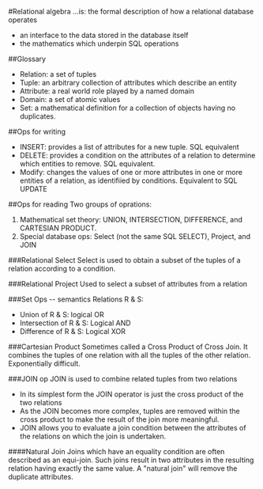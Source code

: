 #Relational algebra
...is: the formal description of how a relational database operates
- an interface to the data stored in the database itself
- the mathematics which underpin SQL operations

##Glossary
- Relation: a set of tuples
- Tuple: an arbitrary collection of attributes which describe an entity
- Attribute: a real world role played by a named domain
- Domain: a set of atomic values
- Set: a mathematical definition for a collection of objects having no
  duplicates.

##Ops for writing
- INSERT: provides a list of attributes for a new tuple. SQL equivalent
- DELETE: provides a condition on the attributes of a relation to determine which entities to remove. SQL equivalent.
- Modify: changes the values of one or more attributes in one or more entities
  of a relation, as identifiied by conditions. Equivalent to SQL UPDATE

##Ops for reading
Two groups of oprations:
1. Mathematical set theory: UNION, INTERSECTION, DIFFERENCE, and CARTESIAN PRODUCT.
2. Special database ops: Select (not the same SQL SELECT), Project, and JOIN

###Relational Select
Select is used to obtain a subset of the tuples of a relation according to a condition.

###Relational Project
Used to select a subset of attributes from a relation

###Set Ops -- semantics
Relations R & S:
- Union of R & S: logical OR 
- Intersection of R & S: Logical AND
- Difference of R & S: Logical XOR

###Cartesian Product
Sometimes called a Cross Product of Cross Join. It combines the tuples of one relation with all the tuples of the other relation. Exponentially difficult.

###JOIN op
JOIN is used to combine related tuples from two relations
- In its simplest form the JOIN operator is just the cross product of the two relations
- As the JOIN becomes more complex, tuples are removed within the cross product to make the result of the join more meaningful.
- JOIN allows you to evaluate a join condition between the attributes of the relations on which the join is undertaken.

####Natural Join
Joins which have an equality condition are often described as an equi-join.
Such joins result in two attributes in the resulting relation having exactly
the same value. A "natural join" will remove the duplicate attributes.
